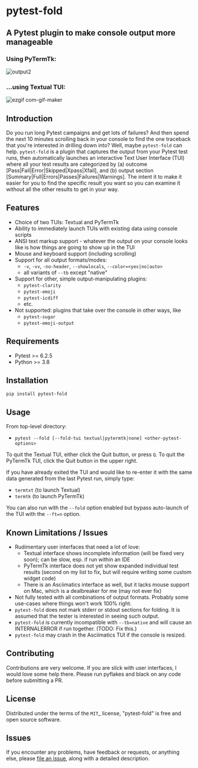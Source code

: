 # pytest-fold
## A Pytest plugin to make console output more manageable

### Using PyTermTk:
![output2](https://user-images.githubusercontent.com/4308435/162344632-552f1284-51a4-46c4-b389-0352636f65bb.gif)


### ...using Textual TUI:
![ezgif com-gif-maker](https://user-images.githubusercontent.com/4308435/154848960-391fd62f-4859-4d2b-8d03-9f55f4b04cad.gif)

## Introduction
Do you run long Pytest campaigns and get lots of failures? And then spend the next 10 minutes scrolling back in your console to find the one traceback that you're interested in drilling down into? Well, maybe `pytest-fold` can help. `pytest-fold` is a plugin that captures the output from your Pytest test runs, then automatically launches an interactive Text User Interface (TUI) where all your test results are categorized by (a) outcome [Pass|Fail|Error|Skipped|Xpass|Xfail], and (b) output section [Summary|Full|Errors|Passes|Failures|Warnings]. The intent it to make it easier for you to find the specific result you want so you can examine it without all the other results to get in your way.

## Features
- Choice of two TUIs: Textual and PyTermTk
- Ability to immediately launch TUIs with existing data using console scripts
- ANSI text markup support - whatever the output on your console looks like is how things are going to show up in the TUI
- Mouse and keyboard support (including scrolling)
- Support for all output formats/modes:
  - `-v`, `-vv`, `-no-header`, `--showlocals`, `--color=<yes|no|auto>`
  - all variants of `--tb` except "native"
- Support for other, simple output-manipulating plugins:
  - `pytest-clarity`
  - `pytest-emoji`
  - `pytest-icdiff`
  - etc.
- Not supported: plugins that take over the console in other ways, like
  - `pytest-sugar`
  - `pytest-emoji-output`

## Requirements
- Pytest >= 6.2.5
- Python >= 3.8

## Installation
`pip install pytest-fold`

## Usage

From top-level directory:

* `pytest --fold [--fold-tui textual|pytermtk|none] <other-pytest-options>`

To quit the Textual TUI, either click the Quit button, or press `Q`. To quit the PyTermTk TUI, click the Quit button in the upper right.

If you have already exited the TUI and would like to re-enter it with the same data generated from the last Pytest run, simply type:

* `termtxt` (to launch Textual)
* `termtk` (to launch PyTermTk)

You can also run with the `--fold` option enabled but bypass auto-launch of the TUI with the `--ft=n` option.

## Known Limitations / Issues
- Rudimentary user interfaces that need a lot of love:
  - Textual interface shows incomplete information (will be fixed very soon); can be slow, esp. if run within an IDE
  - PyTermTk interface does not yet show expanded individual test results (second on my list to fix, but will require writing some custom widget code)
  - There is an Asciimatics interface as well, but it lacks mouse support on Mac, which is a dealbreaker for me (may not ever fix)
- Not fully tested with all combinations of output formats. Probably some use-cases where things won't work 100% right.
- `pytest-fold` does not mark stderr or stdout sections for folding. It is assumed that the tester is interested in seeing such output.
- `pytest-fold` is currently incompatible with `--tb=native` and will cause an INTERNALERROR if run together. (TODO: Fix this.)
- `pytest-fold` may crash in the Asciimatics TUI if the console is resized.

## Contributing
Contributions are very welcome. If you are slick with user interfaces, I would love some help there.
Please run pyflakes and black on any code before submitting a PR.

## License
Distributed under the terms of the `MIT`_ license, "pytest-fold" is free and open source software.

## Issues
If you encounter any problems, have feedback or requests, or anything else, please [file an issue](https://github.com/jeffwright13/pytest-fold/issues/new), along with a detailed description.
